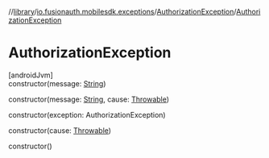 //[library](../../../index.md)/[io.fusionauth.mobilesdk.exceptions](../index.md)/[AuthorizationException](index.md)/[AuthorizationException](-authorization-exception.md)

# AuthorizationException

[androidJvm]\
constructor(message: [String](https://kotlinlang.org/api/latest/jvm/stdlib/kotlin/-string/index.html))

constructor(message: [String](https://kotlinlang.org/api/latest/jvm/stdlib/kotlin/-string/index.html), cause: [Throwable](https://kotlinlang.org/api/latest/jvm/stdlib/kotlin/-throwable/index.html))

constructor(exception: AuthorizationException)

constructor(cause: [Throwable](https://kotlinlang.org/api/latest/jvm/stdlib/kotlin/-throwable/index.html))

constructor()
